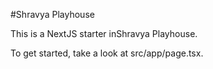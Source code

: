 #Shravya Playhouse

This is a NextJS starter inShravya Playhouse.

To get started, take a look at src/app/page.tsx.

